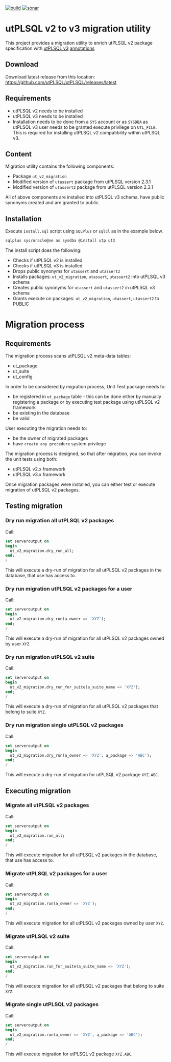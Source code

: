 [![build](https://img.shields.io/travis/utPLSQL/utPLSQL-v2-v3-migration/master.svg?label=master%20branch)](https://travis-ci.org/utPLSQL/utPLSQL-v2-v3-migration)
[![sonar](https://sonarqube.com/api/badges/gate?key=utPLSQL%3AutPLSQL-v2-v3-migration)](https://sonarqube.com/dashboard/index?id=id=utPLSQL%3AutPLSQL-v2-v3-migration)

# utPLSQL v2 to v3 migration utility

This project provides a migration utility to enrich utPLSQL v2 package specification with [utPLSQL v3](https://github.com/utPLSQL/utPLSQL) [annotations](https://utplsql.github.io/utPLSQL/v3.0.0/userguide/annotations.html)

## Download

Download latest release from this location:
https://github.com/utPLSQL/utPLSQL/releases/latest


## Requirements

- utPLSQL v2 needs to be installed
- utPLSQL v3 needs to be installed
- Installation needs to be done from a `SYS` account or as `SYSDBA` as utPLSQL v3 user needs to be granted execute privilege on `UTL_FILE`.
This is required for installing utPLSQL v2 compatibility within utPLSQL v3.


## Content

Migration utility contains the following components:

- Package `ut_v2_migration`
- Modified version of `utassert` package from utPLSQL version 2.3.1
- Modified version of `utassert2` package from utPLSQL version 2.3.1

All of above components are installed into utPLSQL v3 schema, have public synonyms created and are granted to public. 

## Installation

Execute `install.sql` script using `SQLPlus` or `sqlcl` as in the example below.
 
```bash
sqlplus sys/oracle@xe as sysdba @install utp ut3
```

The install script does the following:

- Checks if utPLSQL v2 is installed
- Checks if utPLSQL v3 is installed
- Drops public synonyms for `utassert` and `utassert2`  
- Installs packages: `ut_v2_migration`, `utassert`, `utassert2` into utPLSQL v3 schema
- Creates public synonyms for `utassert` and `utassert2` in utPLSQL v3 schema  
- Grants execute on packages: `ut_v2_migration`, `utassert`, `utassert2` to PUBLIC


# Migration process

## Requirements

The migration process scans utPLSQL v2 meta-data tables: 
- ut_package
- ut_suite
- ut_config

In order to be considered by migration process, Unit Test package needs to:
- be registered in `ut_package` table - this can be done either by manually registering a package or by executing test package using utPLSQL v2 framework
- be existing in the database
- be valid

User executing the migration needs to:
- be the owner of migrated packages
- have `create any procedure` system privilege 

The migration process is designed, so that after migration, you can invoke the unit tests using both:
- utPLSQL v2.x framework
- utPLSQL v3.x framework

Once migration packages were installed, you can either test or execute migration of utPLSQL v2 packages.

## Testing migration

### Dry run migration all utPLSQL v2 packages
Call:
```sql
set serveroutput on
begin
  ut_v2_migration.dry_run_all;
end;
/
```

This will execute a dry-run of migration for all utPLSQL v2 packages in the database, that use has access to.

### Dry run migration utPLSQL v2 packages for a user
Call:
```sql
set serveroutput on
begin
  ut_v2_migration.dry_run(a_owner => 'XYZ');
end;
/
```

This will execute a dry-run of migration for all utPLSQL v2 packages owned by user `XYZ`.

### Dry run migration utPLSQL v2 suite
Call:
```sql
set serveroutput on
begin
  ut_v2_migration.dry_run_for_suite(a_suite_name => 'XYZ');
end;
/
```

This will execute a dry-run of migration for all utPLSQL v2 packages that belong to suite `XYZ`.

### Dry run migration single utPLSQL v2 packages
Call:
```sql
set serveroutput on
begin
  ut_v2_migration.dry_run(a_owner => 'XYZ', a_package => 'ABC');
end;
/
```

This will execute a dry-run of migration for utPLSQL v2 package `XYZ.ABC`.

## Executing migration

### Migrate all utPLSQL v2 packages
Call:
```sql
set serveroutput on
begin
  ut_v2_migration.run_all;
end;
/
```

This will execute migration for all utPLSQL v2 packages in the database, that use has access to.

### Migrate utPLSQL v2 packages for a user
Call:
```sql
set serveroutput on
begin
  ut_v2_migration.run(a_owner => 'XYZ');
end;
/
```

This will execute migration for all utPLSQL v2 packages owned by user `XYZ`.

### Migrate utPLSQL v2 suite
Call:
```sql
set serveroutput on
begin
  ut_v2_migration.run_for_suite(a_suite_name => 'XYZ');
end;
/
```

This will execute migration for all utPLSQL v2 packages that belong to suite `XYZ`.

### Migrate single utPLSQL v2 packages
Call:
```sql
set serveroutput on
begin
  ut_v2_migration.run(a_owner => 'XYZ', a_package => 'ABC');
end;
/
```

This will execute migration for utPLSQL v2 package `XYZ.ABC`.

